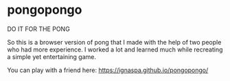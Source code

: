 # pongopongo
DO IT FOR THE PONG

So this is a browser version of pong that I made with the help of two people who had more experience. I worked a lot and learned much while recreating a simple yet entertaining game.

You can play with a friend here: https://ignaspa.github.io/pongopongo/
